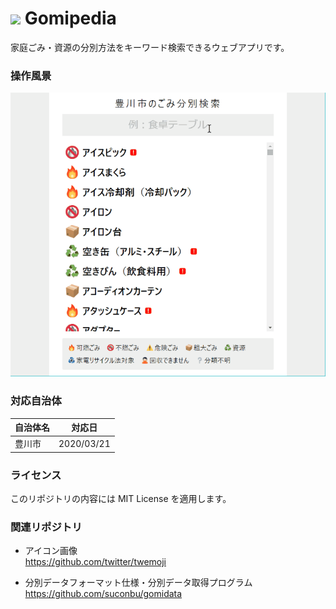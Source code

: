# ![](favicon.ico) Gomipedia

家庭ごみ・資源の分別方法をキーワード検索できるウェブアプリです。

### 操作風景

![操作風景](gomipedia_screencapture.gif)

### 対応自治体

自治体名     | 対応日
-------------|-----------
豊川市       | 2020/03/21

### ライセンス

このリポジトリの内容には MIT License を適用します。

### 関連リポジトリ

* アイコン画像  
https://github.com/twitter/twemoji  

* 分別データフォーマット仕様・分別データ取得プログラム  
https://github.com/suconbu/gomidata  
